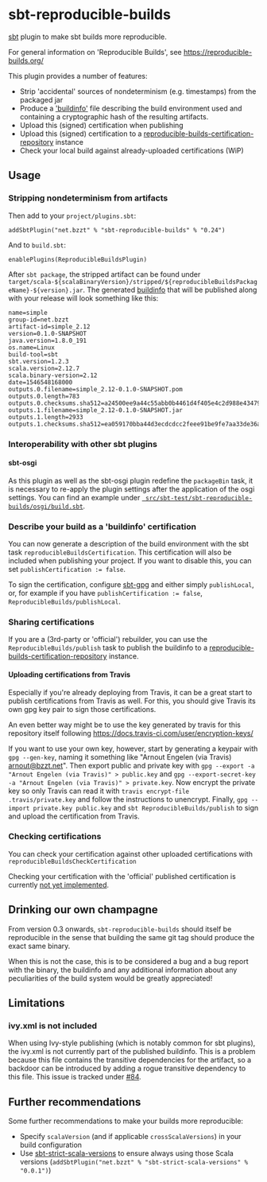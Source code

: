 # sbt-reproducible-builds

[sbt](https://www.scala-sbt.org) plugin to make sbt builds more reproducible.

For general information on 'Reproducible Builds', see https://reproducible-builds.org/

This plugin provides a number of features:

 * Strip 'accidental' sources of nondeterminism (e.g. timestamps) from the packaged jar
 * Produce a ['buildinfo'](https://reproducible-builds.org/docs/recording/) file describing the build environment used and containing a cryptographic hash of the resulting artifacts.
 * Upload this (signed) certification when publishing
 * Upload this (signed) certification to a [reproducible-builds-certification-repository](https://github.com/raboof/reproducible-builds-certification-repository) instance
 * Check your local build against already-uploaded certifications (WiP)

## Usage

### Stripping nondeterminism from artifacts

Then add to your `project/plugins.sbt`:

```
addSbtPlugin("net.bzzt" % "sbt-reproducible-builds" % "0.24")
```

And to `build.sbt`:

```
enablePlugins(ReproducibleBuildsPlugin)
```

After `sbt package`, the stripped artifact can be found under `target/scala-${scalaBinaryVersion}/stripped/${reproducibleBuildsPackageName}-${version}.jar`. The generated [buildinfo](https://reproducible-builds.org/docs/jvm/) that will be published along with your release will look something like this:

```
name=simple
group-id=net.bzzt
artifact-id=simple_2.12
version=0.1.0-SNAPSHOT
java.version=1.8.0_191
os.name=Linux
build-tool=sbt
sbt.version=1.2.3
scala.version=2.12.7
scala.binary-version=2.12
date=1546548168000
outputs.0.filename=simple_2.12-0.1.0-SNAPSHOT.pom
outputs.0.length=783
outputs.0.checksums.sha512=a24500ee9a44c55abb0b4461d4f405e4c2d988e43479a0385943226dd2487faf65a28e121b7f539b764df21ad27debed5bbf7fd07df34d413a81def2af589f1b
outputs.1.filename=simple_2.12-0.1.0-SNAPSHOT.jar
outputs.1.length=2933
outputs.1.checksums.sha512=ea059170bba44d3ecdcdcc2feee91be9fe7aa33de36ab03e0934d2455b0aa6c57c20db5e1e51f88da97007a5aa8100761d71cae83a28a34ee61f755653bf612f
```

### Interoperability with other sbt plugins

#### sbt-osgi

As this plugin as well as the sbt-osgi plugin redefine the `packageBin` task, it is necessary to re-apply the plugin settings after the application of the osgi settings. You can find an example under [` src/sbt-test/sbt-reproducible-builds/osgi/build.sbt`](src/sbt-test/sbt-reproducible-builds/osgi/build.sbt).

### Describe your build as a 'buildinfo' certification

You can now generate a description of the build environment with the
sbt task `reproducibleBuildsCertification`. This certification will
also be included when publishing your project. If you want to disable this,
you can set `publishCertification := false`.

To sign the certification, configure [sbt-gpg](https://github.com/jodersky/sbt-gpg)
and either simply `publishLocal`, or, for example if you have `publishCertification := false`,
`ReproducibleBuilds/publishLocal`.

### Sharing certifications

If you are a (3rd-party or 'official') rebuilder, you can use the
`ReproducibleBuilds/publish` task to publish the buildinfo to a
[reproducible-builds-certification-repository](https://github.com/raboof/reproducible-builds-certification-repository) instance.

#### Uploading certifications from Travis

Especially if you're already deploying from Travis, it can be a great start to
publish certifications from Travis as well. For this, you should give Travis
its own gpg key pair to sign those certifications.

An even better way might be to use the key generated by travis for this repository
itself following https://docs.travis-ci.com/user/encryption-keys/

If you want to use your own key, however,
start by generating a keypair with `gpg --gen-key`, naming it something like
"Arnout Engelen (via Travis) <arnout@bzzt.net>". Then export public and private
key with `gpg --export -a "Arnout Engelen (via Travis)" > public.key` and
`gpg --export-secret-key -a "Arnout Engelen (via Travis)" > private.key`.
Now encrypt the private key so only Travis can read it with
`travis encrypt-file .travis/private.key` and follow the instructions to
unencrypt. Finally, `gpg --import private.key public.key` and
`sbt ReproducibleBuilds/publish` to sign and upload the
certification from Travis.

### Checking certifications

You can check your certification against other uploaded
certifications with `reproducibleBuildsCheckCertification`

Checking your certification with the 'official' published
certification is currently
[not yet implemented](https://github.com/raboof/sbt-reproducible-builds/issues/69).

## Drinking our own champagne

From version 0.3 onwards, `sbt-reproducible-builds` should itself be
reproducible in the sense that building the same git tag should produce the
exact same binary.

When this is not the case, this is to be considered a bug and a bug report with
the binary, the buildinfo and any additional information about any peculiarities of the build system would be
greatly appreciated!

## Limitations

### ivy.xml is not included

When using Ivy-style publishing (which is notably common for sbt plugins), the
ivy.xml is not currently part of the published buildinfo. This is a problem
because this file contains the transitive dependencies for the artifact, so a
backdoor can be introduced by adding a rogue transitive dependency to this
file. This issue is tracked under [#84](https://github.com/raboof/sbt-reproducible-builds/issues/84).

## Further recommendations

Some further recommendations to make your builds more reproducible:

* Specify `scalaVersion` (and if applicable `crossScalaVersions`) in your build configuration
* Use [sbt-strict-scala-versions](https://github.com/raboof/sbt-strict-scala-versions) to ensure always using those Scala versions (`addSbtPlugin("net.bzzt" % "sbt-strict-scala-versions" % "0.0.1")`)

